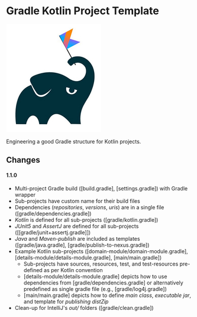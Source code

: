 # Gradle Kotlin Project Template

![alt text](gradle-kotlin-logo.jpeg "Gradle Kotlin")

Engineering a good Gradle structure for Kotlin projects.

## Changes

#### 1.1.0

* Multi-project Gradle build ([build.gradle], [settings.gradle]) with Gradle wrapper
* Sub-projects have custom name for their build files  
* Dependencies (*repositories*, *versions*, *uris*) are in a single file ([gradle/dependencies.gradle])
* *Kotlin* is defined for all sub-projects ([gradle/kotlin.gradle])
* *JUnit5* and *AssertJ* are defined for all sub-projects ([[gradle/junit+assertj.gradle]])
* *Java* and *Maven-publish* are included as templates ([gradle/java.gradle], [gradle/publish-to-nexus.gradle])
* Example Kotlin sub-projects ([domain-module/domain-module.gradle], [details-module/details-module.gradle], [main/main.gradle])
  * Sub-projects have sources, resources, test, and test-resources pre-defined as per Kotlin convention 
  * [details-module/details-module.gradle] depicts how to use dependencies from [gradle/dependencies.gradle] or alternatively predefined as single gradle file (e.g., [gradle/log4j.gradle])
  * [main/main.gradle] depicts how to define *main class*, *executable jar*, and template for *publishing distZip*
* Clean-up for IntelliJ's *out/* folders ([gradle/clean.gradle])